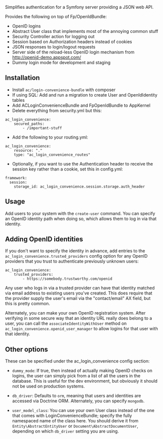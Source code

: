 Simplifies authentication for a Symfony server providing a JSON web API.

Provides the following on top of Fp/OpenIdBundle:

* OpenID logins
* Abstract User class that implements most of the annoying common stuff
* Security Controller action for logging out
* Session based on Authorization headers instead of cookies
* JSON responses to login/logout requests
* Server side of the reload-less OpenID login mechanism from http://openid-demo.appspot.com/
* Dummy login mode for development and staging

## Installation

- Install `ac/login-convenience-bundle` with composer
- If using SQL: Add and run a migration to create User and OpenIdIdentity tables
- Add ACLoginConvenienceBundle and FpOpenIdBundle to AppKernel
- Delete everything from security.yml but this:

```
ac_login_convenience:
    secured_paths:
        - /important-stuff
```

- Add the following to your routing.yml:

```
ac_login_convenience:
    resource: "."
    type: "ac_login_convenience_routes"
```

- Optionally, if you want to use the Authentication header to receive the session key
rather than a cookie, set this in config.yml:

```
framework:
  session:
    storage_id: ac_login_convenience.session.storage.auth_header
```

## Usage

Add users to your system with the `create-user` command. You can specify an
OpenID identity path when doing so, which allows them to log in via that
identity.

## Adding OpenID identities

If you don't want to specify the identity in advance, add entries to the
`ac_login_convenience.trusted_providers` config
option for any OpenID providers that you trust to authenticate previously
unknown users:

```
ac_login_convenience:
    trusted_providers:
        - https://somebody.trustworthy.com/openid
```

Any user who logs in via a trusted provider can have that identity matched
via email address to existing users you've created. This does require that the provider supply the
user's email via the "contact/email" AX field, but this is pretty common.

Alternately, you can make your own OpenID registration system. After verifying
in some secure way that an identity URL really does belong to a user, you can call
the `associateIdentityWithUser` method on `ac_login_convenience.openid_user_manager`
to allow logins for that user with that identity.

## Other options

These can be specified under the ac_login_convenience config section:

* `dummy_mode`: If true, then instead of actually making OpenID checks
   on logins, the user can simply pick from a list of all the users
   in the database. This is useful for the dev environment, but
   obviously it should not be used on production systems.

* `db_driver`: Defaults to `orm`, meaning that users and identities are
  accessed via Doctrine ORM. Alternately, you can specify `mongodb`.

* `user_model_class`: You can use your own User class instead of the
  one that comes with LoginConvenienceBundle; specify the fully namespaced
  name of the class here. You should derive it from `Entity\AbstractEntityUser`
  or `Document\AbstractDocumentUser`, depending on which `db_driver` setting
  you are using.
